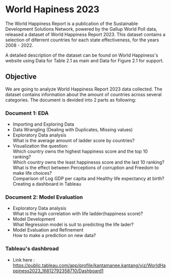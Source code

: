 # World Hapiness 2023

The World Happiness Report is a publication of the Sustainable Development Solutions Network, powered by the Gallup World Poll data, released a dataset of World Happiness Report 2023. This dataset contains a selection of diferrent countries for each state effectiveness, for the years 2008 - 2022.

A detailed description of the dataset can be found on World Happiness's website using Data for Table 2.1 as main and Data for Figure 2.1 for support.

## Objective
We are going to analyze World Happiness Report 2023 data collected. The dataset contains information about the amount of countries across several categories. The document is devided into 2 parts as following:

### Document 1: EDA
- Importing and Exploring Data
- Data Wrangling (Dealing with Duplicates, Missing values)
- Exploratory Data analysis</br>
  What is the average amount of ladder score by countries?
- Visualization the question:</br>
  Which country owns the highest happiness score and the top 10 ranking?</br>
  Which country owns the least happinesss score and the last 10 ranking?</br>
  What is the effect between Perceptions of corruption and Freedom to make life choices?</br>
  Comparison of Log GDP per capita and Healthy life expectancy at birth?</br>
  Creating a dashboard in Tableau
  
### Document 2: Model Evaluation
- Exploratory Data analysis</br>
  What is the high correlation with life ladder(happiness score)?
- Model Development</br>
  What Regression model is suit to predicting the life lader?
- Model Evaluation and Refinement</br>
  How to make a prediction on new data?
  
 ### Tableau's dashbroad
 - Link here : https://public.tableau.com/app/profile/kantamanee.kantang/viz/WorldHappiness2023_16812792358710/Dashboard1
